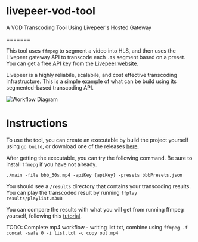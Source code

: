 # livepeer-vod-tool
A VOD Transcoding Tool Using Livepeer's Hosted Gateway

=======

This tool uses `ffmpeg` to segment a video into HLS, and then uses the Livepeer gateway API to transcode each `.ts` segment based on a preset.  You can get a free API key from the [Livepeer website](https://livepeer.com).

Livepeer is a highly reliabile, scalabile, and cost effective transcoding infrastructure.  This is a simple example of what can be build using its segmented-based transcoding API.

![Workflow Diagram](https://eric-test-livepeer.s3.amazonaws.com/livepeer-vod-tool.png)

# Instructions
To use the tool, you can create an executable by build the project yourself using `go build`, or download one of the releases [here](https://github.com/ericxtang/livepeer-vod-tool/releases).

After getting the executable, you can try the following command.  Be sure to install `ffmepg` if you have not already.

`./main -file bbb_30s.mp4 -apiKey {apiKey} -presets bbbPresets.json`

You should see a `/results` directory that contains your transcoding results.  You can play the transcoded result by running `ffplay results/playlist.m3u8`

You can compare the results with what you will get from running ffmpeg yourself, following this [tutorial](https://docs.peer5.com/guides/production-ready-hls-vod/).

TODO: Complete mp4 workflow - writing list.txt, combine using `ffmpeg -f concat -safe 0 -i list.txt -c copy out.mp4`